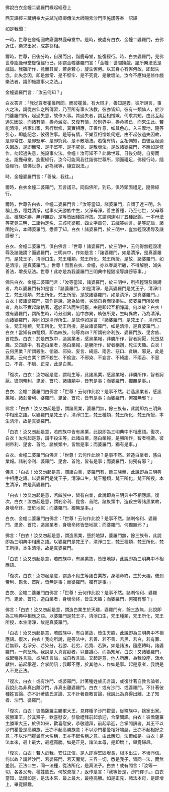 佛說白衣金幢二婆羅門緣起經卷上

西天譯經三藏朝奉大夫試光祿卿傳法大師賜紫沙門臣施護等奉　詔譯

如是我聞：

一時，世尊在舍衛國故廢園林鹿母堂中。是時，彼處有白衣、金幢二婆羅門，去佛近住，樂求出家，成苾芻相。

爾時，世尊，日後分時，自房而出，詣鹿母堂，旋復經行。時，白衣婆羅門，見佛世尊詣鹿母堂旋復經行已，即謂金幢婆羅門言：「金幢！世間嬉戲，諸所樂法悉是戲論。我雖所作，竟無其實，若身若心，旋生懈倦。以其身心有懈倦故，即起失念。此失念因，即是無常、是不堅牢、是不究竟、是散壞法。汝今不應如是修作戲樂法者，謂即施設事火之法。」

金幢婆羅門言：「汝云何知？」

白衣答言：「我從尊者瞿曇所聞。而彼瞿曇，有大辯才，善知是義。彼所說言，事火之法，謂從古仙之所傳習，乃至所有事火法教，彼亦皆知。彼有一類仙人，於沙門婆羅門所，起過失意，故作火事。其過失者，謂互相憎嫉，伺求其短，由此互起過失因故，而諸有情，壽命滅沒。又復有情，於別界中，壽命盡已，而來生此。若能清淨，捨家出家，若行增修，真實相應，正善作意，如其色心，入三摩地，隨等引心，即能記念，彼宿住事。是等有情，不樂互相憎嫉伺短，由不起彼過失因故，是即常住、是即堅牢、是即究竟、是不散壞法。若復有情，互相伺短，由彼互起過失因故，是即無常、是不堅牢、是不究竟、是散壞法。是故諸婆羅門，不應如是修作，勿起過失意，施設事火法。金幢！汝可知不？此佛世尊，日後分時，自房而出，詣鹿母堂，旋復經行。汝今可能同我往詣佛世尊所，頭面禮足，佛經行時，隨從經行。彼佛世尊，必為我等，隨宜說法。」

時，金幢婆羅門言：「善哉，我往。」

爾時，白衣金幢二婆羅門，互言議已，同詣佛所。到已，俱時頭面禮足，隨佛經行。

爾時，世尊告白衣、金幢二婆羅門言：「汝等當知，諸婆羅門，自謂了達三明，名稱上族，種姓清淨，從事火天勝族中生，父淨母淨，善生善種，乃至七世，父母尊高，種族殊勝，無罪無謗，是等皆因種姓淨故。又謂洞達明了五種記論，一本母法等究竟三明、二諸物定名、三該吒婆那、四文字章句、五戲笑妙言。是等記論，諸圍陀典，本師婆羅門，悉善了知。白衣！諸婆羅門，於三明中，豈無輕毀凌辱及譏謗邪？」

白衣、金幢二婆羅門，俱白佛言：「世尊！諸婆羅門，於三明中，云何得無輕毀凌辱及諸譏謗？而婆羅門，三明典中，作如是言：『諸婆羅門，如是清淨，是真婆羅門，是梵王子，清淨口生，梵王種類，梵王所化，梵王所授。是故，諸婆羅門，如是清淨，是真婆羅門。』世尊！而我白衣、金幢，亦以眷屬所纏，不得解脫，減失善法，增長惡法。世尊！此亦是為我婆羅門三明典中輕毀凌辱譏謗等事。」

佛告白衣、金幢二婆羅門言：「汝等當知，諸婆羅門，於三明中，所招輕毀及譏謗者，為以婆羅門有如是言：『諸婆羅門，如是清淨，是真婆羅門是梵王子，清淨口生，梵王種類，梵王所化，梵王所授，是故諸婆羅門，如是清淨，是真婆羅門。』白衣！彼諸婆羅門，雖作是說，返為破壞，劣弱自身而復損失。彼婆羅門所破壞者，為以不實起諸執著，返於正法而生訶厭，由是即起互相諍論。何以故？白衣！或有婆羅門，謂所生時，時分別異，胎中亦異，執彼所見，生時異故，乃為清淨。而諸婆羅門，亦同如是清淨所生，是故作如是言：『諸婆羅門，是梵王子，清淨口生，梵王種類，梵王所化，梵王所授，是故諸婆羅門，如是清淨，是真婆羅門。』白衣！當知有四種類，即為四族。何等為四？所謂剎帝利族、婆羅門族、毘舍族、首陀族。白衣！於是四族中，造黑業者，感黑業報，非勝所作，智者訶厭，死墮惡趣。又四族中，有造白業者，感白業報，是勝所作，智者稱讚，死生天趣。白衣！云何黑業？所謂殺生、偷盜、邪染、妄言、綺語、兩舌、惡口、貪瞋、邪見，此是黑業。云何白業？謂不殺生、不偷盜、不邪染、不妄言、不綺語、不兩舌、不惡口、不貪、不瞋、正見，此是白業。

「復次，白衣！汝勿起是意，謂殺生等，此諸黑業，感黑業報，非勝所作，智者訶厭。彼剎帝利、毘舍、首陀，諸族類中，皆有是事；而婆羅門，獨無是事。」

白衣、金幢二婆羅門白佛言：「世尊！云何作此說？是事不然。若造黑業者，感黑業報，諸剎帝利、婆羅門、毘舍、首陀，皆有是事；而婆羅門，何獨無邪？」

佛言：「白衣！汝又勿起是意，謂諸黑業，婆羅門無，餘三族有，此說即為三明典中相應之語。以婆羅門是梵王子，清淨口生，梵王種類，梵王所化，梵王所授，本生清淨，故是真婆羅門。

「白衣！汝又勿起是意，若四族中皆有黑業，此說即為三明典中不相應語。復次，白衣！汝勿起是意，謂不殺生等，此諸白業，感白業報，是勝所作，智者稱讚。彼剎帝利、毘舍、首陀，諸族類中，皆無是事；而婆羅門，獨有是事。」

白衣、金幢二婆羅門白佛言：「世尊！云何作此說？是事不然。若造白業者，感白業報。諸剎帝利、婆羅門、毘舍、首陀，皆有是事；而婆羅門，何獨有邪？」

佛言：「白衣！汝又勿起是意，謂諸白業，婆羅門有，餘三族無，此說即為三明典中相應之語。以婆羅門是梵王子，清淨口生，梵王種類，梵王所化，梵王所授，本生清淨，故是真婆羅門。

「白衣！汝又勿起是意，若四族中，皆有白業，此說即為三明典中不相應語。復次，白衣！汝勿起是意，謂剎帝利、毘舍、首陀，諸族類中，造殺生等諸黑業故，身壞命終，墮於地獄；而婆羅門，獨無是事。」

白衣、金幢二婆羅門白佛言：「世尊！云何作此說？是事不然。諸剎帝利、婆羅門、毘舍、首陀，造黑業者，身壞命終皆墮地獄；而婆羅門，何獨無邪？」

佛言：「白衣！汝又勿起是意，謂造黑業，墮於地獄，婆羅門無，餘三族有，此說即為三明典中相應之語。以婆羅門是梵王子，清淨口生，梵王種類，梵王所化，梵王所授，本生清淨，故是真婆羅門。

「白衣！汝又勿起是意，若四族中，有黑業故，皆墮地獄，此說即為三明典中不相應語。

「復次，白衣！汝勿起是意，謂造不殺生等諸白業故，身壞命終，生於天趣。彼剎帝利、毘舍、首陀，皆無是事；而婆羅門，獨有是事。」

白衣、金幢二婆羅門白佛言：「世尊！云何作此說？是事不然。諸剎帝利、婆羅門、毘舍、首陀，造白業者，身壞命終，皆生天趣；而婆羅門，何獨有邪？」

佛言：「白衣！汝又勿起是意，謂造白業生於天趣，婆羅門有，餘三族無，此說即為三明典中相應之語。以婆羅門是梵王子，清淨口生，梵王種類，梵王所化，梵王所授，本生清淨，故是真婆羅門。

「白衣！汝又勿起是意，若四族中，有白業故，皆生天趣，此說即為三明典中不相應語。復次，白衣！我向所說，是等法中，若善、若不善、若黑、若白，若有罪、若無罪，若淨分、若染分，若勝、若劣，若寬、若狹，如是諸法，隨應轉時。諸婆羅門，一向堅執。我說是人真實癡者，以自識心，而為知解。白衣！又諸婆羅門，或起種姓言論、或族氏言論、或自教言論。又起是意，他人所應，為我設座，汲水獻供，前起承迎，合掌問訊；我即不應，於其他人，作如是事。起是意者，我說是人不見正法。

「復次，白衣！或有沙門、或婆羅門，計著種姓族氏言論，或復計著自教言論者，我說此為非真出離沙門，非真出離婆羅門。白衣！或有沙門、或婆羅門，不計著彼種姓言論、亦不計著族氏言論、又不計著自教言論，我說此為真得出離、正了知者、沙門、婆羅門。

「復次，白衣！彼憍薩羅主勝軍大王，見釋種子沙門瞿曇，從釋族中，捨家出家。彼勝軍王，於其釋子，歡喜慰安，恭敬禮拜前起承迎，合掌問訊。白衣！彼憍薩羅主勝軍大王，於佛如來，歡喜慰安，恭敬禮拜，前起承迎，合掌問訊者。其王不以沙門瞿曇是高勝族，王亦不起高勝族意；不以沙門瞿曇相好端嚴，王亦不起相好之意；不以沙門瞿曇有大名稱，王亦不起名稱之意。由此應知，法爾如是。白衣！是法本來，最上最大，最極高勝。如是正見，諸法本母，是即增上，畢竟歸趣。

「復次，白衣！若人於我，安住正信，是人即得堅固增長，根本出生，不壞淨信。何以故？謂若沙門、若婆羅門、若天魔梵，三界一切，悉是我子，皆同一法，而無差別。正法口生，同一法種，從法所化，是真法子。白衣！或有問言：『汝等一切，各各父母，種姓族氏，何故棄捨？』返作是言：『我等皆是，沙門釋子。』白衣當知，法爾如是，是法本來，最上最大，最極高勝。如是正見，諸法本母，是即增上，畢竟歸趣。